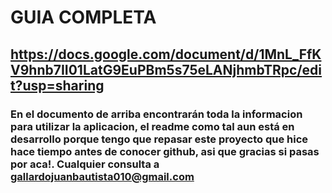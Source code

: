 # GUIA COMPLETA
## https://docs.google.com/document/d/1MnL_FfKV9hnb7II01LatG9EuPBm5s75eLANjhmbTRpc/edit?usp=sharing

### En el documento de arriba encontrarán toda la informacion para utilizar la aplicacion, el readme como tal aun está en desarrollo porque tengo que repasar este proyecto que hice hace tiempo antes de conocer github, asi que gracias si pasas por aca!. Cualquier consulta a gallardojuanbautista010@gmail.com
